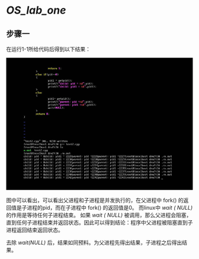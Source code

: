 # _OS_lab_one_
## 步骤一
在运行1-1所给代码后得到以下结果：

![初步实验](https://github.com/histok/For-operation-System-assignment/blob/main/first%20opera/test1/pic/1.jpg)

图中可以看出，可以看出父进程和子进程是并发执行的，在父进程中 fork() 的返回值是子进程的pid，而在子进程中 fork() 的返回值是0。 
而linux中 *wait ( NULL)* 的作用是等待任何子进程结束。 如果 *wait ( NULL)* 被调用，那么父进程会阻塞，直到任何子进程结束并返回状态。因此可以得到结论：程序中父进程被阻塞直到子进程返回结束返回状态。

去除 *wait(NULL)* 后，结果如同预料。为父进程先得出结果，子进程之后得出结果。
